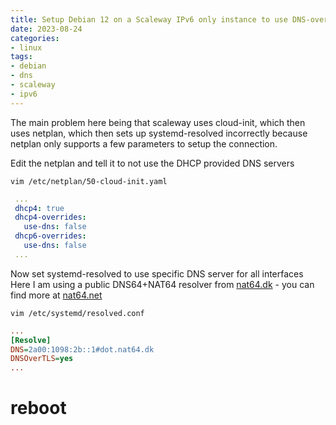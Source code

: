 ```yaml
---
title: Setup Debian 12 on a Scaleway IPv6 only instance to use DNS-over-TLS
date: 2023-08-24
categories:
- linux
tags:
- debian
- dns
- scaleway
- ipv6
---
```


The main problem here being that scaleway uses cloud-init, which then uses netplan, which then sets up systemd-resolved incorrectly because netplan only supports a few parameters to setup the connection.

Edit the netplan and tell it to not use the DHCP provided DNS servers
```shell
vim /etc/netplan/50-cloud-init.yaml
```
```yaml
 ...
 dhcp4: true
 dhcp4-overrides:
   use-dns: false
 dhcp6-overrides:
   use-dns: false
 ...
```

Now set systemd-resolved to use specific DNS server for all interfaces
Here I am using a public DNS64+NAT64 resolver from [nat64.dk](https://nat64.dk) - you can find more at [nat64.net](https://nat64.net/public-providers)
```shell
vim /etc/systemd/resolved.conf
```
```ini
...
[Resolve]
DNS=2a00:1098:2b::1#dot.nat64.dk
DNSOverTLS=yes
...
```
# reboot

